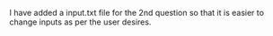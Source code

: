 I have added a input.txt file for the 2nd question so that it is easier to change inputs as per the user desires.
